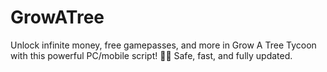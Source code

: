 # GrowATree
Unlock infinite money, free gamepasses, and more in Grow A Tree Tycoon with this powerful PC/mobile script! 🌳💸 Safe, fast, and fully updated.
